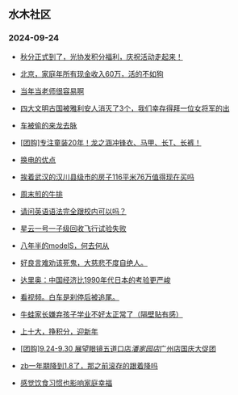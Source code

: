 ## 水木社区 
### 2024-09-24

+ [秋分正式到了，光协发积分福利，庆祝活动走起来！](https://www.newsmth.net/nForum/article/Single/4591306)

+ [北京，家庭年所有现金收入60万，活的不如狗](https://www.newsmth.net/nForum/article/FamilyLife/1766859240)

+ [当年当老师很容易啊](https://www.newsmth.net/nForum/article/WorkingLife/181344)

+ [四大文明古国被雅利安人消灭了3个，我们幸存得拜一位女将军的出](https://www.newsmth.net/nForum/article/Emprise/390666)

+ [车被偷的来龙去脉](https://www.newsmth.net/nForum/article/AutoWorld/1944919785)

+ [[团购]专注童装20年！龙之涵冲锋衣、马甲、长T、长裤！](https://www.newsmth.net/nForum/article/ADAgent_TG/1326121)

+ [换电的优点](https://www.newsmth.net/nForum/article/GreenAuto/1674782)

+ [挨着武汉的汉川县级市的房子116平米76万值得现在买吗](https://www.newsmth.net/nForum/article/OurEstate/3092793)

+ [周末煎的牛排](https://www.newsmth.net/nForum/article/Food/1708712)

+ [请问英语语法完全跟校内可以吗？](https://www.newsmth.net/nForum/article/ChildEducation/2441385)

+ [星云一号一子级回收飞行试验失败](https://www.newsmth.net/nForum/article/Aero/467034)

+ [八年半的modelS，何去何从](https://www.newsmth.net/nForum/article/GreenAuto/1676205)

+ [好良言难劝该死鬼，大慈悲不度自绝人。](https://www.newsmth.net/nForum/article/OurEstate/3093931)

+ [达里奥：中国经济比1990年代日本的考验更严峻](https://www.newsmth.net/nForum/article/Stock/10928478)

+ [看视频。白车是刹停后被追尾。](https://www.newsmth.net/nForum/article/AutoWorld/1944920556)

+ [牛蛙家长嫌弃孩子学业不好太正常了（隔壁贴有感）](https://www.newsmth.net/nForum/article/ChildEducation/2441704)

+ [上十大，挣积分，迎新年](https://www.newsmth.net/nForum/article/Science/383905)

+ [[团购]9.24-9.30 展望眼镜五道口店*潘家园店*广州店国庆大促团](https://www.newsmth.net/nForum/article/ADAgent_TG/1326200)

+ [zb一年期降到1.8了，那之前滚存的跟着降吗](https://www.newsmth.net/nForum/article/MyWallet/1208862)

+ [感觉饮食习惯也影响家庭幸福](https://www.newsmth.net/nForum/article/FamilyLife/1766860722)

